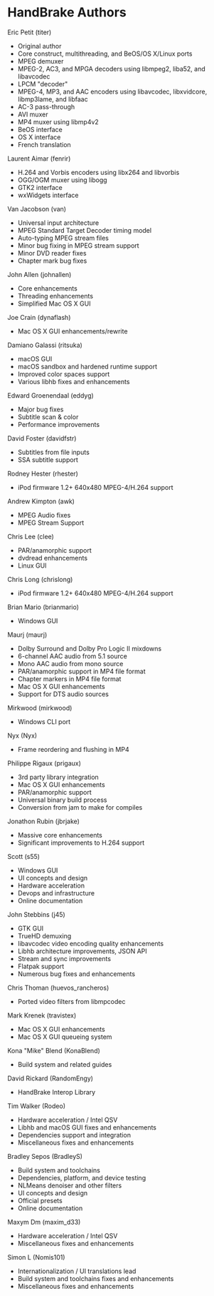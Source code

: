 # HandBrake Authors

Eric Petit (titer)

- Original author
- Core construct, multithreading, and BeOS/OS X/Linux ports
- MPEG demuxer
- MPEG-2, AC3, and MPGA decoders using libmpeg2, liba52, and libavcodec
- LPCM "decoder"
- MPEG-4, MP3, and AAC encoders using libavcodec, libxvidcore, libmp3lame, and libfaac
- AC-3 pass-through
- AVI muxer
- MP4 muxer using libmp4v2
- BeOS interface
- OS X interface
- French translation

Laurent Aimar (fenrir)

- H.264 and Vorbis encoders using libx264 and libvorbis
- OGG/OGM muxer using libogg
- GTK2 interface
- wxWidgets interface

Van Jacobson (van)

- Universal input architecture
- MPEG Standard Target Decoder timing model
- Auto-typing MPEG stream files
- Minor bug fixing in MPEG stream support
- Minor DVD reader fixes
- Chapter mark bug fixes

John Allen (johnallen)

- Core enhancements
- Threading enhancements
- Simplified Mac OS X GUI

Joe Crain (dynaflash)

- Mac OS X GUI enhancements/rewrite

Damiano Galassi (ritsuka)

- macOS GUI
- macOS sandbox and hardened runtime support
- Improved color spaces support
- Various libhb fixes and enhancements

Edward Groenendaal (eddyg)

- Major bug fixes
- Subtitle scan & color
- Performance improvements

David Foster (davidfstr)

- Subtitles from file inputs
- SSA subtitle support

Rodney Hester (rhester)

- iPod firmware 1.2+ 640x480 MPEG-4/H.264 support

Andrew Kimpton (awk)

- MPEG Audio fixes
- MPEG Stream Support

Chris Lee (clee)

- PAR/anamorphic support
- dvdread enhancements
- Linux GUI

Chris Long (chrislong)

- iPod firmware 1.2+ 640x480 MPEG-4/H.264 support

Brian Mario (brianmario)

- Windows GUI

Maurj (maurj)

- Dolby Surround and Dolby Pro Logic II mixdowns
- 6-channel AAC audio from 5.1 source
- Mono AAC audio from mono source
- PAR/anamorphic support in MP4 file format
- Chapter markers in MP4 file format
- Mac OS X GUI enhancements
- Support for DTS audio sources

Mirkwood (mirkwood)

- Windows CLI port

Nyx (Nyx)

- Frame reordering and flushing in MP4

Philippe Rigaux (prigaux)

- 3rd party library integration
- Mac OS X GUI enhancements
- PAR/anamorphic support
- Universal binary build process
- Conversion from jam to make for compiles

Jonathon Rubin (jbrjake)

- Massive core enhancements
- Significant improvements to H.264 support

Scott (s55)

- Windows GUI
- UI concepts and design
- Hardware acceleration
- Devops and infrastructure
- Online documentation

John Stebbins (j45)

- GTK GUI
- TrueHD demuxing
- libavcodec video encoding quality enhancements
- Libhb architecture improvements, JSON API
- Stream and sync improvements
- Flatpak support
- Numerous bug fixes and enhancements

Chris Thoman (huevos_rancheros)

- Ported video filters from libmpcodec

Mark Krenek (travistex)

- Mac OS X GUI enhancements
- Mac OS X GUI queueing system

Kona "Mike" Blend (KonaBlend)

- Build system and related guides

David Rickard (RandomEngy)

- HandBrake Interop Library

Tim Walker (Rodeo)

- Hardware acceleration / Intel QSV
- Libhb and macOS GUI fixes and enhancements
- Dependencies support and integration
- Miscellaneous fixes and enhancements

Bradley Sepos (BradleyS)

- Build system and toolchains
- Dependencies, platform, and device testing
- NLMeans denoiser and other filters
- UI concepts and design
- Official presets
- Online documentation

Maxym Dm (maxim_d33)

- Hardware acceleration / Intel QSV
- Miscellaneous fixes and enhancements

Simon L (Nomis101)

- Internationalization / UI translations lead
- Build system and toolchains fixes and enhancements
- Miscellaneous fixes and enhancements
